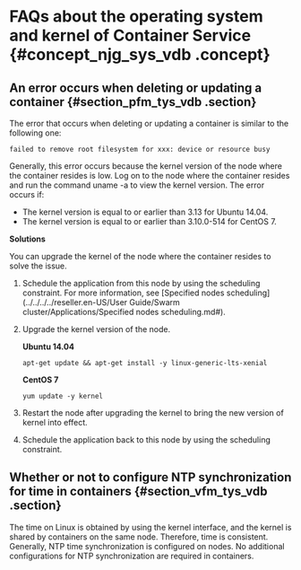 # FAQs about the operating system and kernel of Container Service {#concept_njg_sys_vdb .concept}

## An error occurs when deleting or updating a container {#section_pfm_tys_vdb .section}

The error that occurs when deleting or updating a container is similar to the following one:

```
failed to remove root filesystem for xxx: device or resource busy
```

Generally, this error occurs because the kernel version of the node where the container resides is low. Log on to the node where the container resides and run the command uname -a to view the kernel version. The error occurs if:

-   The kernel version is equal to or earlier than 3.13 for Ubuntu 14.04.
-   The kernel version is equal to or earlier than 3.10.0-514 for CentOS 7.

**Solutions**

You can upgrade the kernel of the node where the container resides to solve the issue.

1.  Schedule the application from this node by using the scheduling constraint. For more information, see [Specified nodes scheduling](../../../../reseller.en-US/User Guide/Swarm cluster/Applications/Specified nodes scheduling.md#).
2.  Upgrade the kernel version of the node.

    **Ubuntu 14.04**

    ```
    apt-get update && apt-get install -y linux-generic-lts-xenial
    ```

    **CentOS 7**

    ```
    yum update -y kernel
    ```

3.  Restart the node after upgrading the kernel to bring the new version of kernel into effect.
4.  Schedule the application back to this node by using the scheduling constraint.

## Whether or not to configure NTP synchronization for time in containers {#section_vfm_tys_vdb .section}

The time on Linux is obtained by using the kernel interface, and the kernel is shared by containers on the same node. Therefore, time is consistent. Generally, NTP time synchronization is configured on nodes. No additional configurations for NTP synchronization are required in containers.

